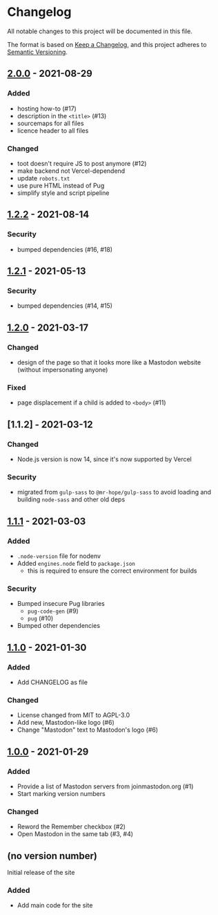 # Changelog

All notable changes to this project will be documented in this file.

The format is based on [Keep a Changelog](https://keepachangelog.com/en/1.0.0/), and this project adheres to [Semantic Versioning](https://semver.org/spec/v2.0.0.html).

## [2.0.0] - 2021-08-29

### Added

- hosting how-to (#17)
- description in the `<title>` (#13)
- sourcemaps for all files
- licence header to all files

### Changed

- toot doesn't require JS to post anymore (#12)
- make backend not Vercel-dependend
- update `robots.txt`
- use pure HTML instead of Pug
- simplify style and script pipeline

## [1.2.2] - 2021-08-14

### Security

- bumped dependencies (#16, #18)

## [1.2.1] - 2021-05-13

### Security

- bumped dependencies (#14, #15)

## [1.2.0] - 2021-03-17

### Changed

- design of the page so that it looks more like a Mastodon website (without impersonating anyone)

### Fixed

- page displacement if a child is added to `<body>` (#11)

## [1.1.2] - 2021-03-12

### Changed

- Node.js version is now 14, since it's now supported by Vercel

### Security

- migrated from `gulp-sass` to `@mr-hope/gulp-sass` to avoid loading and building `node-sass` and other old deps

## [1.1.1] - 2021-03-03

### Added

- `.node-version` file for nodenv
- Added `engines.node` field to `package.json`
  - this is required to ensure the correct environment for builds

### Security

- Bumped insecure Pug libraries
  - `pug-code-gen` (#9)
  - `pug` (#10)
- Bumped other dependencies

## [1.1.0] - 2021-01-30

### Added

- Add CHANGELOG as file

### Changed

- License changed from MIT to AGPL-3.0
- Add new, Mastodon-like logo (#6)
- Change "Mastodon" text to Mastodon's logo (#6)

## [1.0.0] - 2021-01-29

### Added

- Provide a list of Mastodon servers from joinmastodon.org (#1)
- Start marking version numbers

### Changed

- Reword the Remember checkbox (#2)
- Open Mastodon in the same tab (#3, #4)

## (no version number)

Initial release of the site

### Added

- Add main code for the site

[Unreleased]: https://github.com/NickKaramoff/toot/compare/v2.0.0...HEAD
[2.0.0]: https://github.com/NickKaramoff/toot/compare/v1.2.2...v2.0.0
[1.2.2]: https://github.com/NickKaramoff/toot/compare/v1.2.1...v1.2.2
[1.2.1]: https://github.com/NickKaramoff/toot/compare/v1.2.0...v1.2.1
[1.2.0]: https://github.com/NickKaramoff/toot/compare/v1.1.2...v1.2.0
[1.1.1]: https://github.com/NickKaramoff/toot/compare/v1.1.1...v1.1.2
[1.1.1]: https://github.com/NickKaramoff/toot/compare/v1.1.0...v1.1.1
[1.1.0]: https://github.com/NickKaramoff/toot/compare/v1.0.0...v1.1.0
[1.0.0]: https://github.com/NickKaramoff/toot/compare/e85aa15400bcdbcccf655d331f72df8304744b85...v1.0.0
